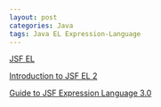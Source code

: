 ```yaml
---
layout: post
categories: Java
tags: Java EL Expression-Language
---
```


[JSF EL](https://docs.oracle.com/javaee/7/tutorial/jsf-el.htm)

[Introduction to JSF EL 2](https://www.baeldung.com/intro-to-jsf-expression-language)

[Guide to JSF Expression Language 3.0](https://www.baeldung.com/jsf-expression-language-el-3)